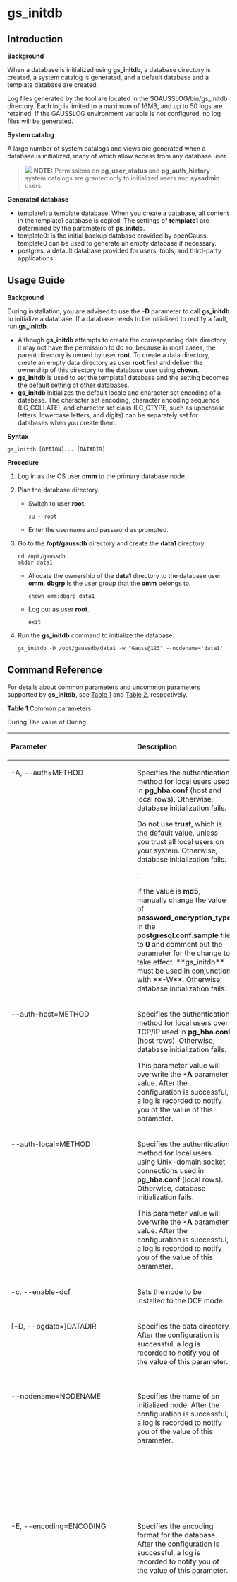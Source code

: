 # gs\_initdb<a name="ZH-CN_TOPIC_0249632240"></a>

## Introduction<a name="section7777368159"></a>

**Background**

When a database is initialized using **gs\_initdb**, a database directory is created, a system catalog is generated, and a default database and a template database are created.

Log files generated by the tool are located in the $GAUSSLOG/bin/gs\_initdb directory. Each log is limited to a maximum of 16MB, and up to 50 logs are retained. If the GAUSSLOG environment variable is not configured, no log files will be generated.

**System catalog**

A large number of system catalogs and views are generated when a database is initialized, many of which allow access from any database user.

>![](public_sys-resources/icon-note.gif) **NOTE:** 
>Permissions on **pg\_user\_status** and **pg\_auth\_history** system catalogs are granted only to initialized users and **sysadmin** users.

**Generated database**

-   template1: a template database. When you create a database, all content in the template1 database is copied. The settings of **template1** are determined by the parameters of **gs\_initdb**.
-   template0: Is the initial backup database provided by openGauss. template0 can be used to generate an empty database if necessary.
-   postgres: a default database provided for users, tools, and third-party applications.

## Usage Guide <a name="section209951723181812"></a>

**Background**

During installation, you are advised to use the **-D** parameter to call **gs\_initdb** to initialize a database. If a database needs to be initialized to rectify a fault, run **gs\_initdb**.

-   Although **gs\_initdb** attempts to create the corresponding data directory, it may not have the permission to do so, because in most cases, the parent directory is owned by user **root**. To create a data directory, create an empty data directory as user **root** first and deliver the ownership of this directory to the database user using **chown**.
-   **gs\_initdb** is used to set the template1 database and the setting becomes the default setting of other databases.
-   **gs\_initdb** initializes the default locale and character set encoding of a database. The character set encoding, character encoding sequence \(LC\_COLLATE\), and character set class \(LC\_CTYPE, such as uppercase letters, lowercase letters, and digits\) can be separately set for databases when you create them.

**Syntax**

```
gs_initdb [OPTION]... [DATADIR]
```

**Procedure**

1.  Log in as the OS user **omm** to the primary database node.
2. Plan the database directory.
   - Switch to user **root**.

     ```
     su - root
     ```

   - Enter the username and password as prompted.

3.  Go to the **/opt/gaussdb** directory and create the **data1** directory.

    ```
    cd /opt/gaussdb
    mkdir data1
    ```

    - Allocate the ownership of the **data1** directory to the database user **omm**. **dbgrp** is the user group that the **omm** belongs to.

      ```
      chown omm:dbgrp data1
      ```

    - Log out as user **root**.

      ```
      exit
      ```

4.  Run the **gs\_initdb** command to initialize the database.

    ```
    gs_initdb -D /opt/gaussdb/data1 -w "Gauss@123" --nodename='data1'
    ```




## Command Reference<a name="section01341136122018"></a>

For details about common parameters and uncommon parameters supported by **gs\_initdb**, see [Table 1](#en-us_topic_0237152414_en-us_topic_0059778168_t7527cd2e8e304b64bec55dcd38b701bb) and [Table 2](#en-us_topic_0237152414_en-us_topic_0059778168_t2f464cb1775044808eceb29e25d6d37f), respectively.

**Table 1** Common parameters

<a name="zh-cn_topic_0237152414_zh-cn_topic_0059778168_t7527cd2e8e304b64bec55dcd38b701bb"></a>

<table><thead align="left"><tr id="en-us_topic_0287276015_en-us_topic_0237152414_en-us_topic_0059778168_rb04ed4dbb2024e91814fe29c62058a1e"><th class="cellrowborder" valign="top" width="23.76%" id="mcps1.2.4.1.1"><p id="en-us_topic_0287276015_en-us_topic_0237152414_en-us_topic_0059778168_abb1d0e137f344644873d231722922745"><a name="en-us_topic_0287276015_en-us_topic_0237152414_en-us_topic_0059778168_abb1d0e137f344644873d231722922745"></a><a name="en-us_topic_0287276015_en-us_topic_0237152414_en-us_topic_0059778168_abb1d0e137f344644873d231722922745"></a>Parameter</p>
</th>
<th class="cellrowborder" valign="top" width="32.6%" id="mcps1.2.4.1.2"><p id="en-us_topic_0287276015_en-us_topic_0237152414_en-us_topic_0059778168_a2a756e3c53094c5ea62729be1496108e"><a name="en-us_topic_0287276015_en-us_topic_0237152414_en-us_topic_0059778168_a2a756e3c53094c5ea62729be1496108e"></a><a name="en-us_topic_0287276015_en-us_topic_0237152414_en-us_topic_0059778168_a2a756e3c53094c5ea62729be1496108e"></a>Description</p>
</th>
<th class="cellrowborder" valign="top" width="43.64%" id="mcps1.2.4.1.3"><p id="en-us_topic_0287276015_en-us_topic_0237152414_en-us_topic_0059778168_ab80eddf3dfec41808d7b2abeeb2768f7"><a name="en-us_topic_0287276015_en-us_topic_0237152414_en-us_topic_0059778168_ab80eddf3dfec41808d7b2abeeb2768f7"></a><a name="en-us_topic_0287276015_en-us_topic_0237152414_en-us_topic_0059778168_ab80eddf3dfec41808d7b2abeeb2768f7"></a>Value Range</p>
</th>
</tr>
</thead>
<tbody><tr id="en-us_topic_0287276015_en-us_topic_0237152414_en-us_topic_0059778168_rd179fba4db404defa826417a64d12321"><td class="cellrowborder" valign="top" width="23.76%" headers="mcps1.2.4.1.1 "><p id="en-us_topic_0287276015_en-us_topic_0237152414_en-us_topic_0059778168_a3cb75dc19ee843408dc2738c6fbdacf5"><a name="en-us_topic_0287276015_en-us_topic_0237152414_en-us_topic_0059778168_a3cb75dc19ee843408dc2738c6fbdacf5"></a><a name="en-us_topic_0287276015_en-us_topic_0237152414_en-us_topic_0059778168_a3cb75dc19ee843408dc2738c6fbdacf5"></a>-A, --auth=METHOD</p>
</td>
<td class="cellrowborder" valign="top" width="32.6%" headers="mcps1.2.4.1.2 "><p id="en-us_topic_0287276015_en-us_topic_0237152414_en-us_topic_0059778168_a860229dc5c08407d8732a736dd68009a"><a name="en-us_topic_0287276015_en-us_topic_0237152414_en-us_topic_0059778168_a860229dc5c08407d8732a736dd68009a"></a><a name="en-us_topic_0287276015_en-us_topic_0237152414_en-us_topic_0059778168_a860229dc5c08407d8732a736dd68009a"></a>Specifies the authentication method for local users used in <strong>pg_hba.conf</strong> (host and local rows). Otherwise, database initialization fails.</p>
<p id="en-us_topic_0287276015_en-us_topic_0237152414_en-us_topic_0059778168_a54020ab85c9b4a19b224c6ebb322f0fd"><a name="en-us_topic_0287276015_en-us_topic_0237152414_en-us_topic_0059778168_a54020ab85c9b4a19b224c6ebb322f0fd"></a><a name="en-us_topic_0287276015_en-us_topic_0237152414_en-us_topic_0059778168_a54020ab85c9b4a19b224c6ebb322f0fd"></a>Do not use <strong>trust</strong>, which is the default value, unless you trust all local users on your system. Otherwise, database initialization fails.</p>
<p id="en-us_topic_0287276015_p17236103166"><a name="en-us_topic_0287276015_p17236103166"></a><a name="en-us_topic_0287276015_p17236103166"></a></p>
<div class="notice" id="en-us_topic_0287276015_note20723141012164"><a name="en-us_topic_0287276015_note20723141012164"></a><a name="en-us_topic_0287276015_note20723141012164"></a><span class="noticetitle">: </span><div class="noticebody"><p id="en-us_topic_0287276015_p172361051616"><a name="en-us_topic_0287276015_p172361051616"></a><a name="en-us_topic_0287276015_p172361051616"></a>If the value is <strong>md5</strong>, manually change the value of <strong>password_encryption_type</strong> in the <strong>postgresql.conf.sample</strong> file to <strong>0</strong> and comment out the parameter for the change to take effect. **gs_initdb** must be used in conjunction with **-W**. Otherwise, database initialization fails.</p>
</div></div>
<p id="en-us_topic_0287276015_p128419701615"><a name="en-us_topic_0287276015_p128419701615"></a><a name="en-us_topic_0287276015_p128419701615"></a></p>
</td>
<td class="cellrowborder" valign="top" width="43.64%" headers="mcps1.2.4.1.3 "><p id="en-us_topic_0287276015_en-us_topic_0237152414_en-us_topic_0059778168_a63ab922337dd4d04aeeccf564ba3d5c9"><a name="en-us_topic_0287276015_en-us_topic_0237152414_en-us_topic_0059778168_a63ab922337dd4d04aeeccf564ba3d5c9"></a><a name="en-us_topic_0287276015_en-us_topic_0237152414_en-us_topic_0059778168_a63ab922337dd4d04aeeccf564ba3d5c9"></a>Values of <strong id="b1989583419355"><a name="b1989583419355"></a><a name="b1989583419355"></a>METHOD</strong>:</p>
<a name="en-us_topic_0287276015_en-us_topic_0237152414_en-us_topic_0059778168_uc88578ae236a4c23901b34032feecabd"></a><a name="en-us_topic_0287276015_en-us_topic_0237152414_en-us_topic_0059778168_uc88578ae236a4c23901b34032feecabd"></a><ul id="en-us_topic_0287276015_en-us_topic_0237152414_en-us_topic_0059778168_uc88578ae236a4c23901b34032feecabd"><li><strong id="b8729203613566"><a name="b8729203613566"></a><a name="b8729203613566"></a>trust</strong></li><li><strong id="b09521439125616"><a name="b09521439125616"></a><a name="b09521439125616"></a>reject</strong></li><li><strong id="b417544019355"><a name="b417544019355"></a><a name="b417544019355"></a>md5</strong> (an insecure algorithm, used for compatibility with earlier versions)</li><li><strong id="b2761134575610"><a name="b2761134575610"></a><a name="b2761134575610"></a>sha256</strong></li><li><strong id="b8347649105611"><a name="b8347649105611"></a><a name="b8347649105611"></a>sm3</strong></li></ul>
<p id="en-us_topic_0287276015_en-us_topic_0237152414_en-us_topic_0059778168_ad4b8bf2ccd58490788bcf20d798a6b8d"><a name="en-us_topic_0287276015_en-us_topic_0237152414_en-us_topic_0059778168_ad4b8bf2ccd58490788bcf20d798a6b8d"></a><a name="en-us_topic_0287276015_en-us_topic_0237152414_en-us_topic_0059778168_ad4b8bf2ccd58490788bcf20d798a6b8d"></a>Default value: <strong id="b1816124312353"><a name="b1816124312353"></a><a name="b1816124312353"></a>trust</strong></p>
</td>
</tr>
<tr id="en-us_topic_0287276015_en-us_topic_0237152414_en-us_topic_0059778168_rf73b734c009149788c82b8aa398ac4af"><td class="cellrowborder" valign="top" width="23.76%" headers="mcps1.2.4.1.1 "><p id="en-us_topic_0287276015_en-us_topic_0237152414_en-us_topic_0059778168_af47c563f101c4cea8910db7f73abd15a"><a name="en-us_topic_0287276015_en-us_topic_0237152414_en-us_topic_0059778168_af47c563f101c4cea8910db7f73abd15a"></a><a name="en-us_topic_0287276015_en-us_topic_0237152414_en-us_topic_0059778168_af47c563f101c4cea8910db7f73abd15a"></a>--auth-host=METHOD</p>
</td>
<td class="cellrowborder" valign="top" width="32.6%" headers="mcps1.2.4.1.2 "><p id="en-us_topic_0287276015_en-us_topic_0237152414_en-us_topic_0059778168_ab7ee914f7d5b4ee2ae3788836f4a9ba2"><a name="en-us_topic_0287276015_en-us_topic_0237152414_en-us_topic_0059778168_ab7ee914f7d5b4ee2ae3788836f4a9ba2"></a><a name="en-us_topic_0287276015_en-us_topic_0237152414_en-us_topic_0059778168_ab7ee914f7d5b4ee2ae3788836f4a9ba2"></a>Specifies the authentication method for local users over TCP/IP used in <strong>pg_hba.conf</strong> (host rows). Otherwise, database initialization fails.</p>
<p id="en-us_topic_0287276015_en-us_topic_0237152414_en-us_topic_0059778168_ac3bf14491ea44e3787b2ea25eaac0aa5"><a name="en-us_topic_0287276015_en-us_topic_0237152414_en-us_topic_0059778168_ac3bf14491ea44e3787b2ea25eaac0aa5"></a><a name="en-us_topic_0287276015_en-us_topic_0237152414_en-us_topic_0059778168_ac3bf14491ea44e3787b2ea25eaac0aa5"></a>This parameter value will overwrite the <strong>-A</strong> parameter value. After the configuration is successful, a log is recorded to notify you of the value of this parameter.</p>
</td>
<td class="cellrowborder" valign="top" width="43.64%" headers="mcps1.2.4.1.3 "><p id="en-us_topic_0287276015_en-us_topic_0237152414_en-us_topic_0059778168_adf75e663ccd74766a057c833066b5ecc"><a name="en-us_topic_0287276015_en-us_topic_0237152414_en-us_topic_0059778168_adf75e663ccd74766a057c833066b5ecc"></a><a name="en-us_topic_0287276015_en-us_topic_0237152414_en-us_topic_0059778168_adf75e663ccd74766a057c833066b5ecc"></a>Values of <strong id="b13146538351"><a name="b13146538351"></a><a name="b13146538351"></a>METHOD</strong>:</p>
<a name="en-us_topic_0287276015_en-us_topic_0237152414_en-us_topic_0059778168_ua0bc882ad25b4c30889bd8beb2df1684"></a><a name="en-us_topic_0287276015_en-us_topic_0237152414_en-us_topic_0059778168_ua0bc882ad25b4c30889bd8beb2df1684"></a><ul id="en-us_topic_0287276015_en-us_topic_0237152414_en-us_topic_0059778168_ua0bc882ad25b4c30889bd8beb2df1684"><li><strong id="b4296837175619"><a name="b4296837175619"></a><a name="b4296837175619"></a>trust</strong></li><li><strong id="b2268134015617"><a name="b2268134015617"></a><a name="b2268134015617"></a>reject</strong></li><li><strong id="b014475463511"><a name="b014475463511"></a><a name="b014475463511"></a>md5</strong> (an insecure algorithm, used for compatibility with earlier versions)</li><li><strong id="b187561041135711"><a name="b187561041135711"></a><a name="b187561041135711"></a>sha256</strong></li><li><strong id="b10544194918569"><a name="b10544194918569"></a><a name="b10544194918569"></a>sm3</strong></li></ul>
<p id="en-us_topic_0287276015_en-us_topic_0237152414_en-us_topic_0059778168_abd57e40a917448c2b7edd44975429a92"><a name="en-us_topic_0287276015_en-us_topic_0237152414_en-us_topic_0059778168_abd57e40a917448c2b7edd44975429a92"></a><a name="en-us_topic_0287276015_en-us_topic_0237152414_en-us_topic_0059778168_abd57e40a917448c2b7edd44975429a92"></a>Default value: <strong id="b151018544355"><a name="b151018544355"></a><a name="b151018544355"></a>trust</strong></p>
</td>
</tr>
<tr id="en-us_topic_0287276015_en-us_topic_0237152414_en-us_topic_0059778168_r68a0e327cb7d4bc996dc484686062273"><td class="cellrowborder" valign="top" width="23.76%" headers="mcps1.2.4.1.1 "><p id="en-us_topic_0287276015_en-us_topic_0237152414_en-us_topic_0059778168_a40e2990b520b4b2f8e7844de42a774b6"><a name="en-us_topic_0287276015_en-us_topic_0237152414_en-us_topic_0059778168_a40e2990b520b4b2f8e7844de42a774b6"></a><a name="en-us_topic_0287276015_en-us_topic_0237152414_en-us_topic_0059778168_a40e2990b520b4b2f8e7844de42a774b6"></a>--auth-local=METHOD</p>
</td>
<td class="cellrowborder" valign="top" width="32.6%" headers="mcps1.2.4.1.2 "><p id="en-us_topic_0287276015_en-us_topic_0237152414_en-us_topic_0059778168_af4e8d27f91c04a82b20477d9cf1c7437"><a name="en-us_topic_0287276015_en-us_topic_0237152414_en-us_topic_0059778168_af4e8d27f91c04a82b20477d9cf1c7437"></a><a name="en-us_topic_0287276015_en-us_topic_0237152414_en-us_topic_0059778168_af4e8d27f91c04a82b20477d9cf1c7437"></a>Specifies the authentication method for local users using Unix-domain socket connections used in <strong>pg_hba.conf</strong> (local rows). Otherwise, database initialization fails.</p>
<p id="en-us_topic_0287276015_en-us_topic_0237152414_en-us_topic_0059778168_a51a82f8aca384c1cb239459acc286af3"><a name="en-us_topic_0287276015_en-us_topic_0237152414_en-us_topic_0059778168_a51a82f8aca384c1cb239459acc286af3"></a><a name="en-us_topic_0287276015_en-us_topic_0237152414_en-us_topic_0059778168_a51a82f8aca384c1cb239459acc286af3"></a>This parameter value will overwrite the <strong>-A</strong> parameter value. After the configuration is successful, a log is recorded to notify you of the value of this parameter.</p>
</td>
<td class="cellrowborder" valign="top" width="43.64%" headers="mcps1.2.4.1.3 "><p id="en-us_topic_0287276015_en-us_topic_0237152414_en-us_topic_0059778168_a66742067d6074ae1b1e4f9dcf9c991ef"><a name="en-us_topic_0287276015_en-us_topic_0237152414_en-us_topic_0059778168_a66742067d6074ae1b1e4f9dcf9c991ef"></a><a name="en-us_topic_0287276015_en-us_topic_0237152414_en-us_topic_0059778168_a66742067d6074ae1b1e4f9dcf9c991ef"></a>Values of <strong id="b168720815369"><a name="b168720815369"></a><a name="b168720815369"></a>METHOD</strong>:</p>
<a name="en-us_topic_0287276015_en-us_topic_0237152414_en-us_topic_0059778168_ua8f41201ecce4a38838612396d037513"></a><a name="en-us_topic_0287276015_en-us_topic_0237152414_en-us_topic_0059778168_ua8f41201ecce4a38838612396d037513"></a><ul id="en-us_topic_0287276015_en-us_topic_0237152414_en-us_topic_0059778168_ua8f41201ecce4a38838612396d037513"><li><strong id="b32981337125620"><a name="b32981337125620"></a><a name="b32981337125620"></a>trust</strong></li><li><strong id="b227074055614"><a name="b227074055614"></a><a name="b227074055614"></a>reject</strong></li><li><strong id="b5889148193619"><a name="b5889148193619"></a><a name="b5889148193619"></a>md5</strong> (an insecure algorithm, used for compatibility with earlier versions)</li><li><strong id="b695543612570"><a name="b695543612570"></a><a name="b695543612570"></a>sha256</strong></li><li><strong id="b85469492568"><a name="b85469492568"></a><a name="b85469492568"></a>sm3</strong></li><li><strong id="b1570101610493"><a name="b1570101610493"></a><a name="b1570101610493"></a>peer</strong> (only for the local mode)</li></ul>
<p id="en-us_topic_0287276015_en-us_topic_0237152414_en-us_topic_0059778168_en-us_topic_0058968084_p338903114578"><a name="en-us_topic_0287276015_en-us_topic_0237152414_en-us_topic_0059778168_en-us_topic_0058968084_p338903114578"></a><a name="en-us_topic_0287276015_en-us_topic_0237152414_en-us_topic_0059778168_en-us_topic_0058968084_p338903114578"></a>Default value: <strong id="b67616923615"><a name="b67616923615"></a><a name="b67616923615"></a>trust</strong></p>
</td>
</tr>
<tr id="row12539171811324"><td class="cellrowborder" valign="top" width="23.76%" headers="mcps1.2.4.1.1 "><p id="p15540141819327"><a name="p15540141819327"></a><a name="p15540141819327"></a>-c, --enable-dcf</p>
</td>
<td class="cellrowborder" valign="top" width="32.6%" headers="mcps1.2.4.1.2 "><p id="p165409187329"><a name="p165409187329"></a><a name="p165409187329"></a>Sets the node to be installed to the DCF mode.</p>
</td>
<td class="cellrowborder" valign="top" width="43.64%" headers="mcps1.2.4.1.3 "><p id="p95401218173213"><a name="p95401218173213"></a><a name="p95401218173213"></a>-</p>
</td>
</tr>
<tr id="en-us_topic_0287276015_en-us_topic_0237152414_en-us_topic_0059778168_r47ed009556a04eaf93f25efafa434b48"><td class="cellrowborder" valign="top" width="23.76%" headers="mcps1.2.4.1.1 "><p id="en-us_topic_0287276015_en-us_topic_0237152414_en-us_topic_0059778168_ad674234b3ed54669ae4422ab93b53b7f"><a name="en-us_topic_0287276015_en-us_topic_0237152414_en-us_topic_0059778168_ad674234b3ed54669ae4422ab93b53b7f"></a><a name="en-us_topic_0287276015_en-us_topic_0237152414_en-us_topic_0059778168_ad674234b3ed54669ae4422ab93b53b7f"></a>[-D, --pgdata=]DATADIR</p>
</td>
<td class="cellrowborder" valign="top" width="32.6%" headers="mcps1.2.4.1.2 "><p id="en-us_topic_0287276015_en-us_topic_0237152414_en-us_topic_0059778168_a05e68f440cd848f5b234c12269b9a336"><a name="en-us_topic_0287276015_en-us_topic_0237152414_en-us_topic_0059778168_a05e68f440cd848f5b234c12269b9a336"></a><a name="en-us_topic_0287276015_en-us_topic_0237152414_en-us_topic_0059778168_a05e68f440cd848f5b234c12269b9a336"></a>Specifies the data directory. After the configuration is successful, a log is recorded to notify you of the value of this parameter.</p>
</td>
<td class="cellrowborder" valign="top" width="43.64%" headers="mcps1.2.4.1.3 "><p id="p5957111312109"><a name="p5957111312109"></a><a name="p5957111312109"></a>Set <strong>DATADIR</strong> as required. The value cannot contain the following characters: | ; &amp; $ &lt; &gt; ` \\ ! After the configuration is successful, a log is recorded to notify you of the value of this parameter.</p>
</td>
</tr>
<tr id="en-us_topic_0287276015_row7206193362114"><td class="cellrowborder" valign="top" width="23.76%" headers="mcps1.2.4.1.1 "><p id="en-us_topic_0287276015_en-us_topic_0237152414_en-us_topic_0059778168_en-us_topic_0058968084_p163219612615"><a name="en-us_topic_0287276015_en-us_topic_0237152414_en-us_topic_0059778168_en-us_topic_0058968084_p163219612615"></a><a name="en-us_topic_0287276015_en-us_topic_0237152414_en-us_topic_0059778168_en-us_topic_0058968084_p163219612615"></a>--nodename=NODENAME</p>
</td>
<td class="cellrowborder" valign="top" width="32.6%" headers="mcps1.2.4.1.2 "><p id="en-us_topic_0287276015_en-us_topic_0237152414_en-us_topic_0059778168_afa4fd3ea63b44774b96814d9e7d5c33a"><a name="en-us_topic_0287276015_en-us_topic_0237152414_en-us_topic_0059778168_afa4fd3ea63b44774b96814d9e7d5c33a"></a><a name="en-us_topic_0287276015_en-us_topic_0237152414_en-us_topic_0059778168_afa4fd3ea63b44774b96814d9e7d5c33a"></a>Specifies the name of an initialized node. After the configuration is successful, a log is recorded to notify you of the value of this parameter.</p>
</td>
<td class="cellrowborder" valign="top" width="43.64%" headers="mcps1.2.4.1.3 "><p id="en-us_topic_0287276015_p39322419302"><a name="en-us_topic_0287276015_p39322419302"></a><a name="en-us_topic_0287276015_p39322419302"></a>The naming rules for nodes are as follows:</p>
<a name="en-us_topic_0287276015_ul0976124733118"></a><a name="en-us_topic_0287276015_ul0976124733118"></a><ul id="en-us_topic_0287276015_ul0976124733118"><li>The node name can only be lowercase letters (a-z), underscores (_), number signs (#), and digits (0-9).</li><li>The node name must start with a lowercase letter (a-z) or underscore (_). </li><li>The node name cannot be empty and can contain a maximum of 64 characters.</li></ul>
</td>
</tr>
<tr id="en-us_topic_0287276015_row1020519334218"><td class="cellrowborder" valign="top" width="23.76%" headers="mcps1.2.4.1.1 "><p id="en-us_topic_0287276015_en-us_topic_0237152414_en-us_topic_0059778168_abe6235a1ec1a41bdbe8b52c706ea8d94"><a name="en-us_topic_0287276015_en-us_topic_0237152414_en-us_topic_0059778168_abe6235a1ec1a41bdbe8b52c706ea8d94"></a><a name="en-us_topic_0287276015_en-us_topic_0237152414_en-us_topic_0059778168_abe6235a1ec1a41bdbe8b52c706ea8d94"></a>-E, --encoding=ENCODING</p>
</td>
<td class="cellrowborder" valign="top" width="32.6%" headers="mcps1.2.4.1.2 "><p id="en-us_topic_0287276015_en-us_topic_0237152414_en-us_topic_0059778168_en-us_topic_0058968084_p825108314042"><a name="en-us_topic_0287276015_en-us_topic_0237152414_en-us_topic_0059778168_en-us_topic_0058968084_p825108314042"></a><a name="en-us_topic_0287276015_en-us_topic_0237152414_en-us_topic_0059778168_en-us_topic_0058968084_p825108314042"></a>Specifies the encoding format for the database. After the configuration is successful, a log is recorded to notify you of the value of this parameter.</p>
</td>
<td class="cellrowborder" valign="top" width="43.64%" headers="mcps1.2.4.1.3 "><a name="en-us_topic_0287276015_en-us_topic_0237152414_en-us_topic_0059778168_en-us_topic_0058968084_ul47919015168"></a><a name="en-us_topic_0287276015_en-us_topic_0237152414_en-us_topic_0059778168_en-us_topic_0058968084_ul47919015168"></a><ul id="en-us_topic_0287276015_en-us_topic_0237152414_en-us_topic_0059778168_en-us_topic_0058968084_ul47919015168"><li>If this parameter is specified, the <strong id="b8771142235015"><a name="b8771142235015"></a><a name="b8771142235015"></a>--locale</strong> option must be added to specify the locale that supports the encoding format. If the <strong id="b2827305502"><a name="b2827305502"></a><a name="b2827305502"></a>--locale</strong> option is not added, the system default locale is used. If the encoding format in the system default locale is inconsistent with the encoding format specified in this parameter, the database initialization failed.</li><li>If this parameter is not specified, the encoding format of the system default locale is used. You can run the following <strong>locale</strong> commands to view the default locale and its encoding format:<pre class="screen" id="en-us_topic_0287276015_en-us_topic_0237152414_en-us_topic_0059778168_s240f6735fde74db2a6ca95d0a9624015"><a name="en-us_topic_0287276015_en-us_topic_0237152414_en-us_topic_0059778168_s240f6735fde74db2a6ca95d0a9624015"></a><a name="en-us_topic_0287276015_en-us_topic_0237152414_en-us_topic_0059778168_s240f6735fde74db2a6ca95d0a9624015"></a><span id="en-us_topic_0287276015_en-us_topic_0237152414_text493110181653"><a name="en-us_topic_0287276015_en-us_topic_0237152414_text493110181653"></a><a name="en-us_topic_0287276015_en-us_topic_0237152414_text493110181653"></a>omm</span>@linux:<font style="font-size:8pt" Face="Courier New" >~</font>&gt; locale|grep LC_CTYPE
LC_CTYPE="en_US.UTF-8"
</pre>
<p id="p18471730184413"><a name="p18471730184413"></a><a name="p18471730184413"></a><strong>UTF-8</strong> indicates the encoding format of the system default locale. Otherwise, database initialization fails.</p>
</li><li>The value cannot contain the following characters: | ; &amp; $ &lt; &gt; ` \\ !</li></ul>
</td>
</tr>
<tr id="en-us_topic_0287276015_row1220518333214"><td class="cellrowborder" valign="top" width="23.76%" headers="mcps1.2.4.1.1 "><p id="en-us_topic_0287276015_en-us_topic_0237152414_en-us_topic_0059778168_a4116cde05e05427daf2a46774bb81de8"><a name="en-us_topic_0287276015_en-us_topic_0237152414_en-us_topic_0059778168_a4116cde05e05427daf2a46774bb81de8"></a><a name="en-us_topic_0287276015_en-us_topic_0237152414_en-us_topic_0059778168_a4116cde05e05427daf2a46774bb81de8"></a>--locale=LOCALE</p>
</td>
<td class="cellrowborder" valign="top" width="32.6%" headers="mcps1.2.4.1.2 "><p id="en-us_topic_0287276015_en-us_topic_0237152414_en-us_topic_0059778168_ae62cadd0b34546d8bcc2c36dfb24ec10"><a name="en-us_topic_0287276015_en-us_topic_0237152414_en-us_topic_0059778168_ae62cadd0b34546d8bcc2c36dfb24ec10"></a><a name="en-us_topic_0287276015_en-us_topic_0237152414_en-us_topic_0059778168_ae62cadd0b34546d8bcc2c36dfb24ec10"></a>Sets the default locale for the new database. You can run the <strong>locale -a</strong> command to view available locales, for example, zh_CN.gbk. If you do not want to specify a locale, set the parameter to <strong>C</strong>. Otherwise, database initialization fails.</p>
<div class="notice" id="en-us_topic_0287276015_en-us_topic_0237152414_en-us_topic_0059778168_n68804385e7ce4f0ba5d88a03ae2e4c73"><a name="en-us_topic_0287276015_en-us_topic_0237152414_en-us_topic_0059778168_n68804385e7ce4f0ba5d88a03ae2e4c73"></a><a name="en-us_topic_0287276015_en-us_topic_0237152414_en-us_topic_0059778168_n68804385e7ce4f0ba5d88a03ae2e4c73"></a><span class="noticetitle"> NOTICE: </span><div class="noticebody"><p id="en-us_topic_0287276015_en-us_topic_0237152414_en-us_topic_0059778168_acccca55cfee647d581bdb9936e40bf31"><a name="en-us_topic_0287276015_en-us_topic_0237152414_en-us_topic_0059778168_acccca55cfee647d581bdb9936e40bf31"></a><a name="en-us_topic_0287276015_en-us_topic_0237152414_en-us_topic_0059778168_acccca55cfee647d581bdb9936e40bf31"></a>If the encoding format of the database is set, the encoding format of the user specified area must be consistent with the encoding format set by the user. Otherwise, database initialization fails.</p>
</div></div>
</td>
<td class="cellrowborder" valign="top" width="43.64%" headers="mcps1.2.4.1.3 "><p id="p36964416456"><a name="p36964416456"></a><a name="p36964416456"></a>The value cannot contain the following characters: | ; &amp; $ &lt; &gt; ` \\ ! Otherwise, database initialization fails.</p>
<p id="en-us_topic_0287276015_en-us_topic_0237152414_en-us_topic_0059778168_a803a9ebdf89c45f0a6b46a76846a93e0"><a name="en-us_topic_0287276015_en-us_topic_0237152414_en-us_topic_0059778168_a803a9ebdf89c45f0a6b46a76846a93e0"></a><a name="en-us_topic_0287276015_en-us_topic_0237152414_en-us_topic_0059778168_a803a9ebdf89c45f0a6b46a76846a93e0"></a>For example, to set the database encoding format to GBK, perform the following steps:</p>
<a name="en-us_topic_0287276015_en-us_topic_0237152414_en-us_topic_0059778168_o14641ef5676b4f6e8cf5555515076472"></a><a name="en-us_topic_0287276015_en-us_topic_0237152414_en-us_topic_0059778168_o14641ef5676b4f6e8cf5555515076472"></a><ol id="en-us_topic_0287276015_en-us_topic_0237152414_en-us_topic_0059778168_o14641ef5676b4f6e8cf5555515076472"><li>Run the <strong id="b187621010135910"><a name="b187621010135910"></a><a name="b187621010135910"></a>locale -a |grep gbk</strong> command to check the locale that supports GBK encoding:<pre class="screen" id="en-us_topic_0287276015_en-us_topic_0237152414_en-us_topic_0059778168_sde05eecf42394d6fafbef19c47e15d0d"><a name="en-us_topic_0287276015_en-us_topic_0237152414_en-us_topic_0059778168_sde05eecf42394d6fafbef19c47e15d0d"></a><a name="en-us_topic_0287276015_en-us_topic_0237152414_en-us_topic_0059778168_sde05eecf42394d6fafbef19c47e15d0d"></a><span id="en-us_topic_0287276015_en-us_topic_0237152414_text1781618203519"><a name="en-us_topic_0287276015_en-us_topic_0237152414_text1781618203519"></a><a name="en-us_topic_0287276015_en-us_topic_0237152414_text1781618203519"></a>omm</span>@linux:~>; locale -a|grep gbk
zh_CN.gbk
zh_SG.gbk
</pre>
</li><li>Add the <strong>--locale=zh_CN.gbk</strong> option when initializing the database.</li></ol>
</td>
</tr>
<tr id="en-us_topic_0287276015_row020433382114"><td class="cellrowborder" valign="top" width="23.76%" headers="mcps1.2.4.1.1 "><p id="en-us_topic_0287276015_p19550114234517"><a name="en-us_topic_0287276015_p19550114234517"></a><a name="en-us_topic_0287276015_p19550114234517"></a>--dbcompatibility=DBCOMPATIBILITY</p>
</td>
<td class="cellrowborder" valign="top" width="32.6%" headers="mcps1.2.4.1.2 "><p id="en-us_topic_0287276015_p1642510590523"><a name="en-us_topic_0287276015_p1642510590523"></a><a name="en-us_topic_0287276015_p1642510590523"></a>Specifies the compatible database type. After the configuration is successful, a log is recorded to notify you of the value of this parameter.</p>
</td>
<td class="cellrowborder" valign="top" width="43.64%" headers="mcps1.2.4.1.3 "><p id="en-us_topic_0287276015_p83741414135318"><a name="en-us_topic_0287276015_p83741414135318"></a><a name="en-us_topic_0287276015_p83741414135318"></a>Value range: A, B, C, and PG, indicating O, MY, TD and POSTGRES databases, respectively. After the configuration is successful, a log is recorded to notify you of the value of this parameter.</p>
</td>
</tr>
<tr id="en-us_topic_0287276015_row142041433132110"><td class="cellrowborder" valign="top" width="23.76%" headers="mcps1.2.4.1.1 "><p id="en-us_topic_0287276015_en-us_topic_0237152414_en-us_topic_0059778168_en-us_topic_0058968084_p296280814042"><a name="en-us_topic_0287276015_en-us_topic_0237152414_en-us_topic_0059778168_en-us_topic_0058968084_p296280814042"></a><a name="en-us_topic_0287276015_en-us_topic_0237152414_en-us_topic_0059778168_en-us_topic_0058968084_p296280814042"></a>--lc-collate=LOCALE</p>
<p id="en-us_topic_0287276015_en-us_topic_0237152414_en-us_topic_0059778168_aa94596f2af8d4c94990bf5216816300c"><a name="en-us_topic_0287276015_en-us_topic_0237152414_en-us_topic_0059778168_aa94596f2af8d4c94990bf5216816300c"></a><a name="en-us_topic_0287276015_en-us_topic_0237152414_en-us_topic_0059778168_aa94596f2af8d4c94990bf5216816300c"></a>--lc-ctype=LOCALE</p>
<p id="en-us_topic_0287276015_en-us_topic_0237152414_en-us_topic_0059778168_ad3d9c7e24fb049ffbfdb796a0cc703ae"><a name="en-us_topic_0287276015_en-us_topic_0237152414_en-us_topic_0059778168_ad3d9c7e24fb049ffbfdb796a0cc703ae"></a><a name="en-us_topic_0287276015_en-us_topic_0237152414_en-us_topic_0059778168_ad3d9c7e24fb049ffbfdb796a0cc703ae"></a>--lc-messages=LOCALE</p>
<p id="en-us_topic_0287276015_en-us_topic_0237152414_en-us_topic_0059778168_ab87e33d09c4448138e1d1827ff0b8b1a"><a name="en-us_topic_0287276015_en-us_topic_0237152414_en-us_topic_0059778168_ab87e33d09c4448138e1d1827ff0b8b1a"></a><a name="en-us_topic_0287276015_en-us_topic_0237152414_en-us_topic_0059778168_ab87e33d09c4448138e1d1827ff0b8b1a"></a>--lc-monetary=LOCALE</p>
<p id="en-us_topic_0287276015_en-us_topic_0237152414_en-us_topic_0059778168_a5d227938183a45f6b37b9d9455b9c5c6"><a name="en-us_topic_0287276015_en-us_topic_0237152414_en-us_topic_0059778168_a5d227938183a45f6b37b9d9455b9c5c6"></a><a name="en-us_topic_0287276015_en-us_topic_0237152414_en-us_topic_0059778168_a5d227938183a45f6b37b9d9455b9c5c6"></a>--lc-numeric=LOCALE</p>
<p id="en-us_topic_0287276015_en-us_topic_0237152414_en-us_topic_0059778168_a71d42f00eeb84856adc6aa9acae96847"><a name="en-us_topic_0287276015_en-us_topic_0237152414_en-us_topic_0059778168_a71d42f00eeb84856adc6aa9acae96847"></a><a name="en-us_topic_0287276015_en-us_topic_0237152414_en-us_topic_0059778168_a71d42f00eeb84856adc6aa9acae96847"></a>--lc-time=LOCALE</p>
</td>
<td class="cellrowborder" valign="top" width="32.6%" headers="mcps1.2.4.1.2 "><p id="en-us_topic_0287276015_en-us_topic_0237152414_en-us_topic_0059778168_a9da720ea69b64f35adbb2f0240905dba"><a name="en-us_topic_0287276015_en-us_topic_0237152414_en-us_topic_0059778168_a9da720ea69b64f35adbb2f0240905dba"></a><a name="en-us_topic_0287276015_en-us_topic_0237152414_en-us_topic_0059778168_a9da720ea69b64f35adbb2f0240905dba"></a>Sets the specified locale for the new database. After the configuration is successful, a log is recorded to notify you of the value of this parameter.</p>
</td>
<td class="cellrowborder" valign="top" width="43.64%" headers="mcps1.2.4.1.3 "><p id="en-us_topic_0287276015_en-us_topic_0237152414_en-us_topic_0059778168_ae044b8732e2e4ea78011b720dc1c3dda"><a name="en-us_topic_0287276015_en-us_topic_0237152414_en-us_topic_0059778168_ae044b8732e2e4ea78011b720dc1c3dda"></a><a name="en-us_topic_0287276015_en-us_topic_0237152414_en-us_topic_0059778168_ae044b8732e2e4ea78011b720dc1c3dda"></a>The values must be supported by the OS. The value cannot contain the following characters: | ; &amp $ &lt; &gt; ` \\ ! Otherwise, database initialization fails.</p>
<div class="note" id="en-us_topic_0287276015_en-us_topic_0237152414_en-us_topic_0059778168_nc48697637c684e3fbc74abf832cbcfc5"><a name="en-us_topic_0287276015_en-us_topic_0237152414_en-us_topic_0059778168_nc48697637c684e3fbc74abf832cbcfc5"></a><a name="en-us_topic_0287276015_en-us_topic_0237152414_en-us_topic_0059778168_nc48697637c684e3fbc74abf832cbcfc5"></a><span class="notetitle"> Note: </span><div class="notebody"><p id="en-us_topic_0287276015_en-us_topic_0237152414_en-us_topic_0059778168_en-us_topic_0058968084_p783479093635"><a name="en-us_topic_0287276015_en-us_topic_0237152414_en-us_topic_0059778168_en-us_topic_0058968084_p783479093635"></a><a name="en-us_topic_0287276015_en-us_topic_0237152414_en-us_topic_0059778168_en-us_topic_0058968084_p783479093635"></a>If you do not specify the <strong>--lc-collate</strong> parameter during database installation, the default parameter value is <strong>C</strong>. Otherwise, database initialization fails.</p>
</div></div>
</td>
</tr>
<tr id="en-us_topic_0287276015_row10203113372110"><td class="cellrowborder" valign="top" width="23.76%" headers="mcps1.2.4.1.1 "><p id="en-us_topic_0287276015_en-us_topic_0237152414_en-us_topic_0059778168_a61be6a616dbf499ebec62cdef807ee22"><a name="en-us_topic_0287276015_en-us_topic_0237152414_en-us_topic_0059778168_a61be6a616dbf499ebec62cdef807ee22"></a><a name="en-us_topic_0287276015_en-us_topic_0237152414_en-us_topic_0059778168_a61be6a616dbf499ebec62cdef807ee22"></a>--no-locale</p>
</td>
<td class="cellrowborder" valign="top" width="32.6%" headers="mcps1.2.4.1.2 "><p id="en-us_topic_0287276015_en-us_topic_0237152414_en-us_topic_0059778168_en-us_topic_0058968084_p93658414042"><a name="en-us_topic_0287276015_en-us_topic_0237152414_en-us_topic_0059778168_en-us_topic_0058968084_p93658414042"></a><a name="en-us_topic_0287276015_en-us_topic_0237152414_en-us_topic_0059778168_en-us_topic_0058968084_p93658414042"></a>Equivalent to <strong>--locale=C</strong>. After the configuration is successful, a log is recorded to notify you of the value of this parameter.</p>
</td>
<td class="cellrowborder" valign="top" width="43.64%" headers="mcps1.2.4.1.3 "><p id="en-us_topic_0287276015_en-us_topic_0237152414_en-us_topic_0059778168_a02154014d8804f94b02a28b77103ec89"><a name="en-us_topic_0287276015_en-us_topic_0237152414_en-us_topic_0059778168_a02154014d8804f94b02a28b77103ec89"></a><a name="en-us_topic_0287276015_en-us_topic_0237152414_en-us_topic_0059778168_a02154014d8804f94b02a28b77103ec89"></a>-</p>
</td>
</tr>
<tr id="en-us_topic_0287276015_row1202113311214"><td class="cellrowborder" valign="top" width="23.76%" headers="mcps1.2.4.1.1 "><p id="en-us_topic_0287276015_en-us_topic_0237152414_en-us_topic_0059778168_a1986cbe2b2054e9d949bd7d55ae635a5"><a name="en-us_topic_0287276015_en-us_topic_0237152414_en-us_topic_0059778168_a1986cbe2b2054e9d949bd7d55ae635a5"></a><a name="en-us_topic_0287276015_en-us_topic_0237152414_en-us_topic_0059778168_a1986cbe2b2054e9d949bd7d55ae635a5"></a>--pwfile=FILE</p>
</td>
During <td class="cellrowborder" valign="top" width="32.6%" headers="mcps1.2.4.1.2 "><p id="en-us_topic_0287276015_en-us_topic_0237152414_en-us_topic_0059778168_en-us_topic_0058968084_p670015314042"><a name="en-us_topic_0287276015_en-us_topic_0237152414_en-us_topic_0059778168_en-us_topic_0058968084_p670015314042"></a><a name="en-us_topic_0287276015_en-us_topic_0237152414_en-us_topic_0059778168_en-us_topic_0058968084_p670015314042"></a>Reads the password for the database administrator from <strong>FILE</strong> during the running of <strong>gs_initdb</strong>. The first line of the file is taken as the password. After the configuration is successful, a log is recorded to notify you of the value of this parameter.</p>
</td>
The value of <td class="cellrowborder" valign="top" width="43.64%" headers="mcps1.2.4.1.3 "><p id="en-us_topic_0287276015_en-us_topic_0237152414_en-us_topic_0059778168_ac7818172370b415c96f02f3eb914d9a1"><a name="en-us_topic_0287276015_en-us_topic_0237152414_en-us_topic_0059778168_ac7818172370b415c96f02f3eb914d9a1"></a><a name="en-us_topic_0287276015_en-us_topic_0237152414_en-us_topic_0059778168_ac7818172370b415c96f02f3eb914d9a1"></a>The format of <strong>FILE</strong> can be "a relative path+file" or "an absolute path+file". The relative path is relative to the current path. The value cannot contain the following characters: | ; &amp; $ &lt; &gt; ` \\ ! After the configuration is successful, a log is recorded to notify you of the value of this parameter.</p>
</td>
</tr>
<tr id="en-us_topic_0287276015_row7631753182119"><td class="cellrowborder" valign="top" width="23.76%" headers="mcps1.2.4.1.1 "><p id="en-us_topic_0287276015_en-us_topic_0237152414_en-us_topic_0059778168_a3764e4e4a8a9461f8573f7cf4537514d"><a name="en-us_topic_0287276015_en-us_topic_0237152414_en-us_topic_0059778168_a3764e4e4a8a9461f8573f7cf4537514d"></a><a name="en-us_topic_0287276015_en-us_topic_0237152414_en-us_topic_0059778168_a3764e4e4a8a9461f8573f7cf4537514d"></a>-T, --text-search-config=CFG</p>
</td>
<td class="cellrowborder" valign="top" width="32.6%" headers="mcps1.2.4.1.2 "><p id="en-us_topic_0287276015_en-us_topic_0237152414_en-us_topic_0059778168_ade5a330c60df4410a111730ce871e9e5"><a name="en-us_topic_0287276015_en-us_topic_0237152414_en-us_topic_0059778168_ade5a330c60df4410a111730ce871e9e5"></a><a name="en-us_topic_0287276015_en-us_topic_0237152414_en-us_topic_0059778168_ade5a330c60df4410a111730ce871e9e5"></a>Specifies the default text search mode. The value of this parameter is not verified. After the configuration is successful, a log is recorded to notify you of the value of this parameter.</p>
</td>
<td class="cellrowborder" valign="top" width="43.64%" headers="mcps1.2.4.1.3 "><p id="en-us_topic_0287276015_en-us_topic_0237152414_en-us_topic_0059778168_a23eba128a8c849039535c5d156384b1d"><a name="en-us_topic_0287276015_en-us_topic_0237152414_en-us_topic_0059778168_a23eba128a8c849039535c5d156384b1d"></a><a name="en-us_topic_0287276015_en-us_topic_0237152414_en-us_topic_0059778168_a23eba128a8c849039535c5d156384b1d"></a>Values of <strong id="b74111971410"><a name="b74111971410"></a><a name="b74111971410"></a>text-search-config</strong>:</p>
<a name="en-us_topic_0287276015_en-us_topic_0237152414_en-us_topic_0059778168_u32787aec68b74a82a8046c16faeab614"></a><a name="en-us_topic_0287276015_en-us_topic_0237152414_en-us_topic_0059778168_u32787aec68b74a82a8046c16faeab614"></a><ul id="en-us_topic_0287276015_en-us_topic_0237152414_en-us_topic_0059778168_u32787aec68b74a82a8046c16faeab614"><li><strong id="b467015815160"><a name="b467015815160"></a><a name="b467015815160"></a>english</strong>: full-text search</li><li><strong id="b1812711620116"><a name="b1812711620116"></a><a name="b1812711620116"></a>simple</strong>: common text search</li></ul>
<p id="en-us_topic_0287276015_en-us_topic_0237152414_en-us_topic_0059778168_a4e71d94acb6d439a8776a3c7f493b753"><a name="en-us_topic_0287276015_en-us_topic_0237152414_en-us_topic_0059778168_a4e71d94acb6d439a8776a3c7f493b753"></a><a name="en-us_topic_0287276015_en-us_topic_0237152414_en-us_topic_0059778168_a4e71d94acb6d439a8776a3c7f493b753"></a>Default value: <strong id="b4649518916"><a name="b4649518916"></a><a name="b4649518916"></a>simple</strong></p>
</td>
</tr>
<tr id="en-us_topic_0287276015_row163014537211"><td class="cellrowborder" valign="top" width="23.76%" headers="mcps1.2.4.1.1 "><p id="en-us_topic_0287276015_en-us_topic_0237152414_en-us_topic_0059778168_a863106d2c4154ecfb12f4bf35d8b6d31"><a name="en-us_topic_0287276015_en-us_topic_0237152414_en-us_topic_0059778168_a863106d2c4154ecfb12f4bf35d8b6d31"></a><a name="en-us_topic_0287276015_en-us_topic_0237152414_en-us_topic_0059778168_a863106d2c4154ecfb12f4bf35d8b6d31"></a>-U, --username=NAME</p>
</td>
<td class="cellrowborder" valign="top" width="32.6%" headers="mcps1.2.4.1.2 "><p id="en-us_topic_0287276015_en-us_topic_0237152414_en-us_topic_0059778168_a0fa722e5a044454fb85f37064f7daed8"><a name="en-us_topic_0287276015_en-us_topic_0237152414_en-us_topic_0059778168_a0fa722e5a044454fb85f37064f7daed8"></a><a name="en-us_topic_0287276015_en-us_topic_0237152414_en-us_topic_0059778168_a0fa722e5a044454fb85f37064f7daed8"></a>Selects the username of the database administrator. After the configuration is successful, a log is recorded to notify you of the value of this parameter.</p>
</td>
<td class="cellrowborder" valign="top" width="43.64%" headers="mcps1.2.4.1.3 "><p id="en-us_topic_0287276015_en-us_topic_0237152414_en-us_topic_0059778168_ab72d990d68c049388be0cb39b489de4c"><a name="en-us_topic_0287276015_en-us_topic_0237152414_en-us_topic_0059778168_ab72d990d68c049388be0cb39b489de4c"></a><a name="en-us_topic_0287276015_en-us_topic_0237152414_en-us_topic_0059778168_ab72d990d68c049388be0cb39b489de4c"></a>Value range: normal database users The value cannot contain the following characters: | ; &amp; $ &lt; &gt; ` \\ ! Otherwise, database initialization fails.</p>
<p id="en-us_topic_0287276015_en-us_topic_0237152414_en-us_topic_0059778168_a371879078a194a3c97ac3b9f7e1901f1"><a name="en-us_topic_0287276015_en-us_topic_0237152414_en-us_topic_0059778168_a371879078a194a3c97ac3b9f7e1901f1"></a><a name="en-us_topic_0287276015_en-us_topic_0237152414_en-us_topic_0059778168_a371879078a194a3c97ac3b9f7e1901f1"></a>Default value: OS user who runs gs_initdb. After the configuration is successful, a log is recorded to notify you of the value of this parameter.</p>
</td>
</tr>
<tr id="en-us_topic_0287276015_row10630653182111"><td class="cellrowborder" valign="top" width="23.76%" headers="mcps1.2.4.1.1 "><p id="en-us_topic_0287276015_en-us_topic_0237152414_en-us_topic_0059778168_a9330b3666ebc49779fda7208430ef86e"><a name="en-us_topic_0287276015_en-us_topic_0237152414_en-us_topic_0059778168_a9330b3666ebc49779fda7208430ef86e"></a><a name="en-us_topic_0287276015_en-us_topic_0237152414_en-us_topic_0059778168_a9330b3666ebc49779fda7208430ef86e"></a>-W, --pwprompt</p>
</td>
During <td class="cellrowborder" valign="top" width="32.6%" headers="mcps1.2.4.1.2 "><p id="en-us_topic_0287276015_en-us_topic_0237152414_en-us_topic_0059778168_a07c8842a8b014b60a7ee59bd5c00e083"><a name="en-us_topic_0287276015_en-us_topic_0237152414_en-us_topic_0059778168_a07c8842a8b014b60a7ee59bd5c00e083"></a><a name="en-us_topic_0287276015_en-us_topic_0237152414_en-us_topic_0059778168_a07c8842a8b014b60a7ee59bd5c00e083"></a>Prompts users to enter the password of the database administrator during the running of gs_initdb. After the configuration is successful, a log is recorded to notify you of the value of this parameter.</p>
</td>
<td class="cellrowborder" valign="top" width="43.64%" headers="mcps1.2.4.1.3 "><p id="en-us_topic_0287276015_en-us_topic_0237152414_en-us_topic_0059778168_a8bc2e6e444c94ee28ccf7fc7ef579234"><a name="en-us_topic_0287276015_en-us_topic_0237152414_en-us_topic_0059778168_a8bc2e6e444c94ee28ccf7fc7ef579234"></a><a name="en-us_topic_0287276015_en-us_topic_0237152414_en-us_topic_0059778168_a8bc2e6e444c94ee28ccf7fc7ef579234"></a>-</p>
</td>
</tr>
<tr id="en-us_topic_0287276015_row16309536215"><td class="cellrowborder" valign="top" width="23.76%" headers="mcps1.2.4.1.1 "><p id="en-us_topic_0287276015_en-us_topic_0237152414_en-us_topic_0059778168_a531d28a82e5b42fda7427067e7a269e1"><a name="en-us_topic_0287276015_en-us_topic_0237152414_en-us_topic_0059778168_a531d28a82e5b42fda7427067e7a269e1"></a><a name="en-us_topic_0287276015_en-us_topic_0237152414_en-us_topic_0059778168_a531d28a82e5b42fda7427067e7a269e1"></a>-w, --pwpasswd=PASSWD</p>
</td>
<td class="cellrowborder" valign="top" width="32.6%" headers="mcps1.2.4.1.2 "><p id="en-us_topic_0287276015_en-us_topic_0237152414_en-us_topic_0059778168_a9036f008e6b2417ab4fd693d1afd5281"><a name="en-us_topic_0287276015_en-us_topic_0237152414_en-us_topic_0059778168_a9036f008e6b2417ab4fd693d1afd5281"></a><a name="en-us_topic_0287276015_en-us_topic_0237152414_en-us_topic_0059778168_a9036f008e6b2417ab4fd693d1afd5281"></a>Specifies the password of the database administrator by running commands during the running of gs_initdb instead of interactive input. After the configuration is successful, a log is recorded to notify you of the value of this parameter.</p>
</td>
<td class="cellrowborder" valign="top" width="43.64%" headers="mcps1.2.4.1.3 "><p id="en-us_topic_0287276015_en-us_topic_0237152414_en-us_topic_0059778168_a166374baf1b9417fa4d889f2b9e7b3ff"><a name="en-us_topic_0287276015_en-us_topic_0237152414_en-us_topic_0059778168_a166374baf1b9417fa4d889f2b9e7b3ff"></a><a name="en-us_topic_0287276015_en-us_topic_0237152414_en-us_topic_0059778168_a166374baf1b9417fa4d889f2b9e7b3ff"></a>The password must meet the following complexity requirements:</p>
<a name="en-us_topic_0287276015_en-us_topic_0237152414_en-us_topic_0059778168_u5cf6c2fab0884e6db33705a8b1517dba"></a><a name="en-us_topic_0287276015_en-us_topic_0237152414_en-us_topic_0059778168_u5cf6c2fab0884e6db33705a8b1517dba"></a><ul id="en-us_topic_0287276015_en-us_topic_0237152414_en-us_topic_0059778168_u5cf6c2fab0884e6db33705a8b1517dba"><li>Contain at least eight characters.</li><li>Cannot be the same as the username, the current password (ALTER), or the current password in an inverted sequence.</li><li>Contain at least three of the following: uppercase characters, lowercase characters, digits, and special characters (limited to ~!@#$%^&*()-_=+\|[{}];:,<.>/?).</li></ul>
</td>
</tr>
<tr id="en-us_topic_0287276015_row16291853162117"><td class="cellrowborder" valign="top" width="23.76%" headers="mcps1.2.4.1.1 "><p id="en-us_topic_0287276015_en-us_topic_0237152414_en-us_topic_0059778168_afaf2c98348cc4a5591a2884a984183ce"><a name="en-us_topic_0287276015_en-us_topic_0237152414_en-us_topic_0059778168_afaf2c98348cc4a5591a2884a984183ce"></a><a name="en-us_topic_0287276015_en-us_topic_0237152414_en-us_topic_0059778168_afaf2c98348cc4a5591a2884a984183ce"></a>-C, --enpwdfiledir=DIR</p>
</td>
<td class="cellrowborder" valign="top" width="32.6%" headers="mcps1.2.4.1.2 "><p id="en-us_topic_0287276015_en-us_topic_0237152414_en-us_topic_0059778168_ae6b0a4366ce6473d93856ed2bb2c330d"><a name="en-us_topic_0287276015_en-us_topic_0237152414_en-us_topic_0059778168_ae6b0a4366ce6473d93856ed2bb2c330d"></a><a name="en-us_topic_0287276015_en-us_topic_0237152414_en-us_topic_0059778168_ae6b0a4366ce6473d93856ed2bb2c330d"></a>Specifies the directory where the password encrypted is located, using the AES128 encryption algorithm during the running of <strong id="b54941438214"><a name="b54941438214"></a><a name="b54941438214"></a>gs_initdb</strong>. <strong id="b107821098212"><a name="b107821098212"></a><a name="b107821098212"></a>gs_initdb</strong> decrypts the password file in this directory and performs the password complexity check on the decrypted password. The password is used as the user's password if the check passes.</p>
<div class="note" id="en-us_topic_0287276015_en-us_topic_0237152414_en-us_topic_0059778168_n96825782fffe451a8e266c4642f5c5ab"><a name="en-us_topic_0287276015_en-us_topic_0237152414_en-us_topic_0059778168_n96825782fffe451a8e266c4642f5c5ab"></a><a name="en-us_topic_0287276015_en-us_topic_0237152414_en-us_topic_0059778168_n96825782fffe451a8e266c4642f5c5ab"></a><span class="notetitle"> Note: </span><div class="notebody"><a name="en-us_topic_0287276015_en-us_topic_0237152414_en-us_topic_0059778168_ue1d74eb6d6544f5a87095ffe467c3893"></a><a name="en-us_topic_0287276015_en-us_topic_0237152414_en-us_topic_0059778168_ue1d74eb6d6544f5a87095ffe467c3893"></a><ul id="en-us_topic_0287276015_en-us_topic_0237152414_en-us_topic_0059778168_ue1d74eb6d6544f5a87095ffe467c3893"><li>The decrypted password file must use gs_guc to generate <strong>gs_guc encrypt -K Gauss@123 -D Dir</strong>. </li><li>If multiple <strong>-w</strong> and <strong>-C</strong> parameters are specified, gs_initdb regards the last <strong>-w</strong> or <strong>-C</strong> parameter as the user's requirement (entering a plaintext password or a password encrypted using AES128).</li></ul>
</div></div>
</td>
<td class="cellrowborder" valign="top" width="43.64%" headers="mcps1.2.4.1.3 "><p id="p186368604614"><a name="p186368604614"></a><a name="p186368604614"></a>The value cannot contain the following characters: | ; &amp; $ &lt; &gt; ` \\ ! After the configuration is successful, a log is recorded to notify you of the value of this parameter.</p>
</td>
</tr>
<tr id="en-us_topic_0287276015_row4629125315216"><td class="cellrowborder" valign="top" width="23.76%" headers="mcps1.2.4.1.1 "><p id="en-us_topic_0287276015_en-us_topic_0237152414_en-us_topic_0059778168_a3a039c42f6cc4b9f950bcb1f0f37fcd6"><a name="en-us_topic_0287276015_en-us_topic_0237152414_en-us_topic_0059778168_a3a039c42f6cc4b9f950bcb1f0f37fcd6"></a><a name="en-us_topic_0287276015_en-us_topic_0237152414_en-us_topic_0059778168_a3a039c42f6cc4b9f950bcb1f0f37fcd6"></a>-X, --xlogdir=XLOGDIR</p>
</td>
<td class="cellrowborder" valign="top" width="32.6%" headers="mcps1.2.4.1.2 "><p id="en-us_topic_0287276015_en-us_topic_0237152414_en-us_topic_0059778168_a006d0d95e29748c592fdd4cd2d275db7"><a name="en-us_topic_0287276015_en-us_topic_0237152414_en-us_topic_0059778168_a006d0d95e29748c592fdd4cd2d275db7"></a><a name="en-us_topic_0287276015_en-us_topic_0237152414_en-us_topic_0059778168_a006d0d95e29748c592fdd4cd2d275db7"></a>Specifies the directory where the transaction logs are stored. Otherwise, database initialization fails.</p>
<p id="en-us_topic_0287276015_en-us_topic_0237152414_en-us_topic_0059778168_aa7f9aced4b4f49529a06901c7baa05ba"><a name="en-us_topic_0287276015_en-us_topic_0237152414_en-us_topic_0059778168_aa7f9aced4b4f49529a06901c7baa05ba"></a><a name="en-us_topic_0287276015_en-us_topic_0237152414_en-us_topic_0059778168_aa7f9aced4b4f49529a06901c7baa05ba"></a>The directory must be a directory where an openGauss user has the read and write permissions. After the configuration is successful, a log is recorded to notify you of the value of this parameter.</p>
</td>
<td class="cellrowborder" valign="top" width="43.64%" headers="mcps1.2.4.1.3 "><p id="en-us_topic_0287276015_en-us_topic_0237152414_en-us_topic_0059778168_ad84c6e72a8014e17b4fc637e4744fcb0"><a name="en-us_topic_0287276015_en-us_topic_0237152414_en-us_topic_0059778168_ad84c6e72a8014e17b4fc637e4744fcb0"></a><a name="en-us_topic_0287276015_en-us_topic_0237152414_en-us_topic_0059778168_ad84c6e72a8014e17b4fc637e4744fcb0"></a>The value must be an absolute path. The value cannot contain the following characters: | ; &amp; $ &lt; &gt; ` \\ ! After the configuration is successful, a log is recorded to notify you of the value of this parameter.</p>
</td>
</tr>
<tr id="en-us_topic_0287276015_row18628253172119"><td class="cellrowborder" valign="top" width="23.76%" headers="mcps1.2.4.1.1 "><p id="en-us_topic_0287276015_en-us_topic_0237152414_en-us_topic_0059778168_adb3b9f7b61294101b39eedd21feef973"><a name="en-us_topic_0287276015_en-us_topic_0237152414_en-us_topic_0059778168_adb3b9f7b61294101b39eedd21feef973"></a><a name="en-us_topic_0287276015_en-us_topic_0237152414_en-us_topic_0059778168_adb3b9f7b61294101b39eedd21feef973"></a>-S, --security</p>
</td>
<td class="cellrowborder" valign="top" width="32.6%" headers="mcps1.2.4.1.2 "><p id="en-us_topic_0287276015_en-us_topic_0237152414_en-us_topic_0059778168_a941fc47a24bf41ed93d91a2fc8fe28c9"><a name="en-us_topic_0287276015_en-us_topic_0237152414_en-us_topic_0059778168_a941fc47a24bf41ed93d91a2fc8fe28c9"></a><a name="en-us_topic_0287276015_en-us_topic_0237152414_en-us_topic_0059778168_a941fc47a24bf41ed93d91a2fc8fe28c9"></a>Initializes a database in a secure mode. After the configuration is successful, a log is recorded to notify you of the value of this parameter.</p>
</td>
<td class="cellrowborder" valign="top" width="43.64%" headers="mcps1.2.4.1.3 "><p id="en-us_topic_0287276015_en-us_topic_0237152414_en-us_topic_0059778168_a6ef9874c80974ce3953e2aa1db0a0efb"><a name="en-us_topic_0287276015_en-us_topic_0237152414_en-us_topic_0059778168_a6ef9874c80974ce3953e2aa1db0a0efb"></a><a name="en-us_topic_0287276015_en-us_topic_0237152414_en-us_topic_0059778168_a6ef9874c80974ce3953e2aa1db0a0efb"></a>After the database is initialized using <strong>-S</strong>, the created database user permissions are restricted, and the public schema permission cannot be used any more by default. After the configuration is successful, a log is recorded to notify you of the value of this parameter.</p>
</td>
</tr>
</tbody>
</table>





**Table 2** Uncommon parameters

<a name="zh-cn_topic_0237152414_zh-cn_topic_0059778168_t2f464cb1775044808eceb29e25d6d37f"></a>
<table><thead align="left"><tr id="en-us_topic_0287276015_en-us_topic_0237152414_en-us_topic_0059778168_rcdce44e401504e7fbc3d46375a8bdfcf"><th class="cellrowborder" valign="top" width="15.939999999999998%" id="mcps1.2.4.1.1"><p id="en-us_topic_0287276015_en-us_topic_0237152414_en-us_topic_0059778168_a56f44abb258a4286be24bb7b628afece"><a name="en-us_topic_0287276015_en-us_topic_0237152414_en-us_topic_0059778168_a56f44abb258a4286be24bb7b628afece"></a><a name="en-us_topic_0287276015_en-us_topic_0237152414_en-us_topic_0059778168_a56f44abb258a4286be24bb7b628afece"></a>Parameter</p>
</th>
<th class="cellrowborder" valign="top" width="60.940000000000005%" id="mcps1.2.4.1.2"><p id="en-us_topic_0287276015_en-us_topic_0237152414_en-us_topic_0059778168_a08ee6c1b36b24ef98584c3fa2926fe19"><a name="en-us_topic_0287276015_en-us_topic_0237152414_en-us_topic_0059778168_a08ee6c1b36b24ef98584c3fa2926fe19"></a><a name="en-us_topic_0287276015_en-us_topic_0237152414_en-us_topic_0059778168_a08ee6c1b36b24ef98584c3fa2926fe19"></a>Description</p>
</th>
<th class="cellrowborder" valign="top" width="23.119999999999997%" id="mcps1.2.4.1.3"><p id="en-us_topic_0287276015_en-us_topic_0237152414_en-us_topic_0059778168_en-us_topic_0058968084_p510352201451"><a name="en-us_topic_0287276015_en-us_topic_0237152414_en-us_topic_0059778168_en-us_topic_0058968084_p510352201451"></a><a name="en-us_topic_0287276015_en-us_topic_0237152414_en-us_topic_0059778168_en-us_topic_0058968084_p510352201451"></a>Value Range</p>
</th>
</tr>
</thead>
<tbody><tr id="en-us_topic_0287276015_en-us_topic_0237152414_en-us_topic_0059778168_r20e8aa016e00498e8cdd78cb91ae1259"><td class="cellrowborder" valign="top" width="15.939999999999998%" headers="mcps1.2.4.1.1 "><p id="en-us_topic_0287276015_en-us_topic_0237152414_en-us_topic_0059778168_a08696e88c5504abeb747084aa8a014e5"><a name="en-us_topic_0287276015_en-us_topic_0237152414_en-us_topic_0059778168_a08696e88c5504abeb747084aa8a014e5"></a><a name="en-us_topic_0287276015_en-us_topic_0237152414_en-us_topic_0059778168_a08696e88c5504abeb747084aa8a014e5"></a>-d, --debug</p>
</td>
<td class="cellrowborder" valign="top" width="60.940000000000005%" headers="mcps1.2.4.1.2 "><p id="en-us_topic_0287276015_en-us_topic_0237152414_en-us_topic_0059778168_a20acb965470a4011b6a112fba8fdd554"><a name="en-us_topic_0287276015_en-us_topic_0237152414_en-us_topic_0059778168_a20acb965470a4011b6a112fba8fdd554"></a><a name="en-us_topic_0287276015_en-us_topic_0237152414_en-us_topic_0059778168_a20acb965470a4011b6a112fba8fdd554"></a>Prints debugging output from the bootstrap backend. The bootstrap backend is used by gs_initdb to create system catalogs. After the configuration is successful, a log is recorded to notify you of the value of this parameter.</p>
</td>
<td class="cellrowborder" valign="top" width="23.119999999999997%" headers="mcps1.2.4.1.3 "><p id="en-us_topic_0287276015_en-us_topic_0237152414_en-us_topic_0059778168_aab224892323541ebb37429a325f72ae3"><a name="en-us_topic_0287276015_en-us_topic_0237152414_en-us_topic_0059778168_aab224892323541ebb37429a325f72ae3"></a><a name="en-us_topic_0287276015_en-us_topic_0237152414_en-us_topic_0059778168_aab224892323541ebb37429a325f72ae3"></a>-</p>
</td>
</tr>
<tr id="en-us_topic_0287276015_en-us_topic_0237152414_en-us_topic_0059778168_rb3cc8dfb4ef147789b26c7bedc388ff1"><td class="cellrowborder" valign="top" width="15.939999999999998%" headers="mcps1.2.4.1.1 "><p id="en-us_topic_0287276015_en-us_topic_0237152414_en-us_topic_0059778168_en-us_topic_0058968084_p754280414042"><a name="en-us_topic_0287276015_en-us_topic_0237152414_en-us_topic_0059778168_en-us_topic_0058968084_p754280414042"></a><a name="en-us_topic_0287276015_en-us_topic_0237152414_en-us_topic_0059778168_en-us_topic_0058968084_p754280414042"></a>-L DIRECTORY</p>
</td>
<td class="cellrowborder" valign="top" width="60.940000000000005%" headers="mcps1.2.4.1.2 "><p id="en-us_topic_0287276015_en-us_topic_0237152414_en-us_topic_0059778168_en-us_topic_0058968084_p698742114042"><a name="en-us_topic_0287276015_en-us_topic_0237152414_en-us_topic_0059778168_en-us_topic_0058968084_p698742114042"></a><a name="en-us_topic_0287276015_en-us_topic_0237152414_en-us_topic_0059778168_en-us_topic_0058968084_p698742114042"></a>Specifies the input file path where the database is initialized using <strong id="b23452423217"><a name="b23452423217"></a><a name="b23452423217"></a>gs_initdb</strong>. This is unnecessary. You will be told if you need to specify their location explicitly. This parameter is used to create a database with specified configuration information. You are advised to copy all subdirectories and files related to startup in the <strong id="b1754713514219"><a name="b1754713514219"></a><a name="b1754713514219"></a>share/postgresql</strong> directory to avoid impact of other factors.</p>
</td>
<td class="cellrowborder" valign="top" width="23.119999999999997%" headers="mcps1.2.4.1.3 "><p id="en-us_topic_0287276015_en-us_topic_0237152414_en-us_topic_0059778168_a1a814991f59347708f713aed46a2de69"><a name="en-us_topic_0287276015_en-us_topic_0237152414_en-us_topic_0059778168_a1a814991f59347708f713aed46a2de69"></a><a name="en-us_topic_0287276015_en-us_topic_0237152414_en-us_topic_0059778168_a1a814991f59347708f713aed46a2de69"></a>Path of input files required by the initialized database. The value cannot contain the following characters: | ; &amp; $ &lt; &gt; ` \\ ! After the configuration is successful, a log is recorded to notify you of the value of this parameter.</p>
</td>
</tr>
<tr id="en-us_topic_0287276015_en-us_topic_0237152414_en-us_topic_0059778168_r9fd94d4eea5a4fffbe84f595c06ce3e9"><td class="cellrowborder" valign="top" width="15.939999999999998%" headers="mcps1.2.4.1.1 "><p id="en-us_topic_0287276015_en-us_topic_0237152414_en-us_topic_0059778168_af0f24cb7bf5b4f1fa1ba5f81fdf53fa2"><a name="en-us_topic_0287276015_en-us_topic_0237152414_en-us_topic_0059778168_af0f24cb7bf5b4f1fa1ba5f81fdf53fa2"></a><a name="en-us_topic_0287276015_en-us_topic_0237152414_en-us_topic_0059778168_af0f24cb7bf5b4f1fa1ba5f81fdf53fa2"></a>-n, --noclean</p>
</td>
<td class="cellrowborder" valign="top" width="60.940000000000005%" headers="mcps1.2.4.1.2 "><p id="en-us_topic_0287276015_en-us_topic_0237152414_en-us_topic_0059778168_a6e425272494742d5a19f77d99bf796b2"><a name="en-us_topic_0287276015_en-us_topic_0237152414_en-us_topic_0059778168_a6e425272494742d5a19f77d99bf796b2"></a><a name="en-us_topic_0287276015_en-us_topic_0237152414_en-us_topic_0059778168_a6e425272494742d5a19f77d99bf796b2"></a>If this parameter is not specified and gs_initdb determines that an error prevents it from creating a database, it removes any files it might have created before discovering that it cannot finish the job. This option inhibits tidying-up and is useful for debugging. After the configuration is successful, a log is recorded to notify you of the value of this parameter.</p>
</td>
<td class="cellrowborder" valign="top" width="23.119999999999997%" headers="mcps1.2.4.1.3 "><p id="en-us_topic_0287276015_en-us_topic_0237152414_en-us_topic_0059778168_a6812e35ed982480493c851dadf1d4e2e"><a name="en-us_topic_0287276015_en-us_topic_0237152414_en-us_topic_0059778168_a6812e35ed982480493c851dadf1d4e2e"></a><a name="en-us_topic_0287276015_en-us_topic_0237152414_en-us_topic_0059778168_a6812e35ed982480493c851dadf1d4e2e"></a>-</p>
</td>
</tr>
<tr id="en-us_topic_0287276015_en-us_topic_0237152414_en-us_topic_0059778168_ra211d54b4ac3434eb653905797bace22"><td class="cellrowborder" valign="top" width="15.939999999999998%" headers="mcps1.2.4.1.1 "><p id="en-us_topic_0287276015_en-us_topic_0237152414_en-us_topic_0059778168_ab4b1d602d8e64fa7935cc69bdefd63dc"><a name="en-us_topic_0287276015_en-us_topic_0237152414_en-us_topic_0059778168_ab4b1d602d8e64fa7935cc69bdefd63dc"></a><a name="en-us_topic_0287276015_en-us_topic_0237152414_en-us_topic_0059778168_ab4b1d602d8e64fa7935cc69bdefd63dc"></a>-s, --show</p>
</td>
<td class="cellrowborder" valign="top" width="60.940000000000005%" headers="mcps1.2.4.1.2 "><p id="en-us_topic_0287276015_en-us_topic_0237152414_en-us_topic_0059778168_a5011243f8d344adc983426a76fe5c054"><a name="en-us_topic_0287276015_en-us_topic_0237152414_en-us_topic_0059778168_a5011243f8d344adc983426a76fe5c054"></a><a name="en-us_topic_0287276015_en-us_topic_0237152414_en-us_topic_0059778168_a5011243f8d344adc983426a76fe5c054"></a>Displays internal settings. After the configuration is successful, a log is recorded to notify you of the value of this parameter.</p>
</td>
<td class="cellrowborder" valign="top" width="23.119999999999997%" headers="mcps1.2.4.1.3 "><p id="en-us_topic_0287276015_en-us_topic_0237152414_en-us_topic_0059778168_adb419280469547c786f06333a1d3f20a"><a name="en-us_topic_0287276015_en-us_topic_0237152414_en-us_topic_0059778168_adb419280469547c786f06333a1d3f20a"></a><a name="en-us_topic_0287276015_en-us_topic_0237152414_en-us_topic_0059778168_adb419280469547c786f06333a1d3f20a"></a>-</p>
</td>
</tr>
<tr id="row5351111014018"><td class="cellrowborder" valign="top" width="15.939999999999998%" headers="mcps1.2.4.1.1 "><p id="p133518103016"><a name="p133518103016"></a><a name="p133518103016"></a>-H, --host-ip</p>
</td>
<td class="cellrowborder" valign="top" width="60.940000000000005%" headers="mcps1.2.4.1.2 "><p id="p113512103016"><a name="p113512103016"></a><a name="p113512103016"></a>Initializes the openGauss node <strong>node_host</strong>. After the configuration is successful, a log is recorded to notify you of the value of this parameter.</p>
</td>
<td class="cellrowborder" valign="top" width="23.119999999999997" headers="mcps1.2.4.1.3 "><p id="p1397291616461"><a name="p1397291616461"></a><a name="p1397291616461"></a>The value cannot contain the following characters: | ; &amp; $ &lt; &gt; ` \\ ! After the configuration is successful, a log is recorded to notify you of the value of this parameter.</p>
</td>
</tr>
<tr id="en-us_topic_0287276015_en-us_topic_0237152414_en-us_topic_0059778168_re847d900ac2c4d18b1a81472b956cc0d"><td class="cellrowborder" valign="top" width="15.939999999999998%" headers="mcps1.2.4.1.1 "><p id="en-us_topic_0287276015_en-us_topic_0237152414_en-us_topic_0059778168_en-us_topic_0058968084_p938216814042"><a name="en-us_topic_0287276015_en-us_topic_0237152414_en-us_topic_0059778168_en-us_topic_0058968084_p938216814042"></a><a name="en-us_topic_0287276015_en-us_topic_0237152414_en-us_topic_0059778168_en-us_topic_0058968084_p938216814042"></a>-V, --version</p>
</td>
<td class="cellrowborder" valign="top" width="60.940000000000005%" headers="mcps1.2.4.1.2 "><p id="en-us_topic_0287276015_en-us_topic_0237152414_en-us_topic_0059778168_a9f3d5f19499c4294915ffd31b51d521a"><a name="en-us_topic_0287276015_en-us_topic_0237152414_en-us_topic_0059778168_a9f3d5f19499c4294915ffd31b51d521a"></a><a name="en-us_topic_0287276015_en-us_topic_0237152414_en-us_topic_0059778168_a9f3d5f19499c4294915ffd31b51d521a"></a>Prints the gs_initdb version and exits. After the configuration is successful, a log is recorded to notify you of the value of this parameter.</p>
</td>
<td class="cellrowborder" valign="top" width="23.119999999999997%" headers="mcps1.2.4.1.3 "><p id="en-us_topic_0287276015_en-us_topic_0237152414_en-us_topic_0059778168_a447b6665afb94838805a0fb78226994a"><a name="en-us_topic_0287276015_en-us_topic_0237152414_en-us_topic_0059778168_a447b6665afb94838805a0fb78226994a"></a><a name="en-us_topic_0287276015_en-us_topic_0237152414_en-us_topic_0059778168_a447b6665afb94838805a0fb78226994a"></a>-</p>
</td>
</tr>
<tr id="en-us_topic_0287276015_en-us_topic_0237152414_en-us_topic_0059778168_r61b79064dcd94ee5af8f108de8b4b284"><td class="cellrowborder" valign="top" width="15.939999999999998%" headers="mcps1.2.4.1.1 "><p id="en-us_topic_0287276015_en-us_topic_0237152414_en-us_topic_0059778168_af7a8724ee2da49998933039cbd96bf6d"><a name="en-us_topic_0287276015_en-us_topic_0237152414_en-us_topic_0059778168_af7a8724ee2da49998933039cbd96bf6d"></a><a name="en-us_topic_0287276015_en-us_topic_0237152414_en-us_topic_0059778168_af7a8724ee2da49998933039cbd96bf6d"></a>-?, --help</p>
</td>
<td class="cellrowborder" valign="top" width="60.940000000000005%" headers="mcps1.2.4.1.2 "><p id="en-us_topic_0287276015_en-us_topic_0237152414_en-us_topic_0059778168_afe016a5c969f40588960864b14bef101"><a name="en-us_topic_0287276015_en-us_topic_0237152414_en-us_topic_0059778168_afe016a5c969f40588960864b14bef101"></a><a name="en-us_topic_0287276015_en-us_topic_0237152414_en-us_topic_0059778168_afe016a5c969f40588960864b14bef101"></a>Displays help about gs_initdb command line parameters and exits. After the configuration is successful, a log is recorded to notify you of the value of this parameter.</p>
</td>
<td class="cellrowborder" valign="top" width="23.119999999999997%" headers="mcps1.2.4.1.3 "><p id="en-us_topic_0287276015_en-us_topic_0237152414_en-us_topic_0059778168_acd137c3708c44ec7b5aa19addfc1b627"><a name="en-us_topic_0287276015_en-us_topic_0237152414_en-us_topic_0059778168_acd137c3708c44ec7b5aa19addfc1b627"></a><a name="en-us_topic_0287276015_en-us_topic_0237152414_en-us_topic_0059778168_acd137c3708c44ec7b5aa19addfc1b627"></a>-</p>
</td>
</tr>
</tbody>
</table>

**Table 3** Primary/Standby shared storage parameters

<table><thead align="left"><tr id="row3652951153118"><th class="cellrowborder" valign="top" width="15.939999999999998%" id="mcps1.2.4.1.1"><p id="p765225114311"><a name="p765225114311"></a><a name="p765225114311"></a>Parameter</p>
</th>
<th class="cellrowborder" valign="top" width="60.89%" id="mcps1.2.4.1.2"><p id="p14652205103114"><a name="p14652205103114"></a><a name="p14652205103114"></a>Description</p>
</th>
<th class="cellrowborder" valign="top" width="23.169999999999998%" id="mcps1.2.4.1.3"><p id="p20652251173120"><a name="p20652251173120"></a><a name="p20652251173120"></a>Value Range</p>
</th>
</tr>
</thead>
<tbody><tr id="row176521551193111"><td class="cellrowborder" valign="top" width="15.939999999999998%" headers="mcps1.2.4.1.1 "><p id="p7652551123112"><a name="p7652551123112"></a><a name="p7652551123112"></a>--I</p>
</td>
<td class="cellrowborder" valign="top" width="60.89%" headers="mcps1.2.4.1.2 "><p id="p465245173114"><a name="p465245173114"></a><a name="p465245173114"></a>Specifies the node ID to initialize the shared storage parameter <strong>ss_instance_id</strong>.</p>
</td>
<td class="cellrowborder" valign="top" width="23.169999999999998%" headers="mcps1.2.4.1.3 "><p id="p106523513313"><a name="p106523513313"></a><a name="p106523513313"></a>[0-63]. The value must start from 0.</p>
</td>
</tr>
<tr id="row265245116311"><td class="cellrowborder" valign="top" width="15.939999999999998%" headers="mcps1.2.4.1.1 "><p id="p19911144512318"><a name="p19911144512318"></a><a name="p19911144512318"></a>--enable_dss</p>
</td>
<td class="cellrowborder" valign="top" width="60.89%" headers="mcps1.2.4.1.2 "><p id="p145298413418"><a name="p145298413418"></a><a name="p145298413418"></a>Enables the ss_enable_dss function.</p>
</td>
<td class="cellrowborder" valign="top" width="23.169999999999998%" headers="mcps1.2.4.1.3 "><p id="p5652145173110"><a name="p5652145173110"></a><a name="p5652145173110"></a>-</p>
</td>
</tr>
<tr id="row1165217515318"><td class="cellrowborder" valign="top" width="15.939999999999998%" headers="mcps1.2.4.1.1 "><p id="p9652751113110"><a name="p9652751113110"></a><a name="p9652751113110"></a>--vgname</p>
</td>
<td class="cellrowborder" valign="top" width="60.89%" headers="mcps1.2.4.1.2 "><p id="p443733719"><a name="p443733719"></a><a name="p443733719"></a>Specifies the volume group name.</p>
</td>
<td class="cellrowborder" valign="top" width="23.169999999999998%" headers="mcps1.2.4.1.3 "><p id="p5621183815134"><a name="p5621183815134"></a><a name="p5621183815134"></a>Data type: character string.</p>
<p id="p186081732131313"><a name="p186081732131313"></a><a name="p186081732131313"></a>For example, a volume group name is <strong>+data</strong>, and the name of two volume groups is connected by a comma (,), that is <strong>+data,+log</strong>.</p>
</td>
</tr>
<tr id="row146530518312"><td class="cellrowborder" valign="top" width="15.939999999999998%" headers="mcps1.2.4.1.1 "><p id="p1165214516311"><a name="p1165214516311"></a><a name="p1165214516311"></a>--socketpath</p>
</td>
<td class="cellrowborder" valign="top" width="60.89%" headers="mcps1.2.4.1.2 "><p id="p17653151133119"><a name="p17653151133119"></a><a name="p17653151133119"></a>Specifies the path of the socket file used by the DSS instance process.</p>
</td>
<td class="cellrowborder" valign="top" width="23.169999999999998%" headers="mcps1.2.4.1.3 "><p id="p1665325113113"><a name="p1665325113113"></a><a name="p1665325113113"></a>Absolute paths are supported.</p>
</td>
</tr>
<tr id="row12653751173115"><td class="cellrowborder" valign="top" width="15.939999999999998%" headers="mcps1.2.4.1.1 "><p id="p1865316513315"><a name="p1865316513315"></a><a name="p1865316513315"></a>--dms_url</p>
</td>
<td class="cellrowborder" valign="top" width="60.89%" headers="mcps1.2.4.1.2 "><p id="p1664032611259"><a name="p1664032611259"></a><a name="p1664032611259"></a>Specifies the URL for MES communication between nodes.</p>
</td>
<td class="cellrowborder" valign="top" width="23.169999999999998%" headers="mcps1.2.4.1.3 "><p id="p465375111319"><a name="p465375111319"></a><a name="p465375111319"></a>Data type: character string. The format is "Node ID:IP address:Port number,Node ID:IP address:Port number,..."</p>
<p id="p826308133419"><a name="p826308133419"></a><a name="p826308133419"></a>For example, "0:127.0.0.1:1611,1:127.0.0.1:1711".</p>
</td>
</tr>
</tbody>
</table>

> ![](public_sys-resources/icon-note.gif) **NOTE:**
> In shared storage, system catalogs are stored in segment-page mode, and unlogging tables are stored in page mode.
